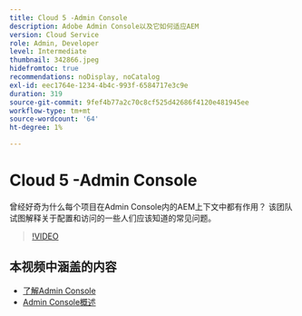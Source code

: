 ```yaml
---
title: Cloud 5 -Admin Console
description: Adobe Admin Console以及它如何适应AEM
version: Cloud Service
role: Admin, Developer
level: Intermediate
thumbnail: 342866.jpeg
hidefromtoc: true
recommendations: noDisplay, noCatalog
exl-id: eec1764e-1234-4b4c-993f-6584717e3c9e
duration: 319
source-git-commit: 9fef4b77a2c70c8cf525d42686f4120e481945ee
workflow-type: tm+mt
source-wordcount: '64'
ht-degree: 1%

---
```


# Cloud 5 -Admin Console

曾经好奇为什么每个项目在Admin Console内的AEM上下文中都有作用？ 该团队试图解释关于配置和访问的一些人们应该知道的常见问题。

>[!VIDEO](https://video.tv.adobe.com/v/342866?quality=12&learn=on)

## 本视频中涵盖的内容

+ [了解Admin Console](https://experienceleague.adobe.com/docs/experience-manager-cloud-service/content/onboarding/onboarding-concepts/admin-console.html)
+ [Admin Console概述](https://helpx.adobe.com/cn/enterprise/using/admin-console.html)
